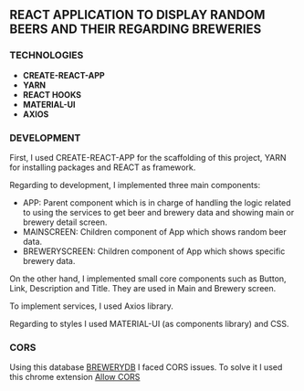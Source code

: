 ## REACT APPLICATION TO DISPLAY RANDOM BEERS AND THEIR REGARDING BREWERIES

### TECHNOLOGIES

- **CREATE-REACT-APP**
- **YARN**
- **REACT HOOKS**
- **MATERIAL-UI**
- **AXIOS**

### DEVELOPMENT

First, I used CREATE-REACT-APP for the scaffolding of this project, YARN for installing packages and REACT as framework.

Regarding to development, I implemented three main components:

- APP: Parent component which is in charge of handling the logic related to using the services to get beer and brewery data
  and showing main or brewery detail screen.
- MAINSCREEN: Children component of App which shows random beer data.
- BREWERYSCREEN: Children component of App which shows specific brewery data.

On the other hand, I implemented small core components such as Button, Link, Description and Title. They are used in Main and Brewery screen.

To implement services, I used Axios library.

Regarding to styles I used MATERIAL-UI (as components library) and CSS.

### CORS

Using this database [BREWERYDB](https://www.brewerydb.com/developers/docs/endpoint/beer-index) I faced CORS issues. To solve it I used this chrome extension [Allow CORS](https://chrome.google.com/webstore/detail/allow-cors-access-control/lhobafahddgcelffkeicbaginigeejlf)
